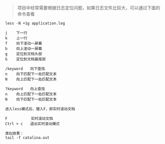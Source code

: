 > 项目中经常需要根据日志定位问题，如果日志文件比较大，可以通过下面的命令查看

```shell
less -N +1g application.log
```

```shell
j    下一行
k    上一行
f    向下滚动一屏幕
b    向上滚动一屏幕
g    定位到文档头部
G    定位到文档最尾部

/keyword　　向下查找
n    向下匹配下一处匹配文本
N    向上匹配下一处匹配文本

?keyword　　向上查找
n    向上匹配下一处匹配文本
N    向下匹配下一处匹配文本

进入less模式后，键入F，即实时滚动文档

F    　　　　实时滚动文档
Ctrl + c　　退出实时滚动模式

类似效果：
tail -f catalina.out
```